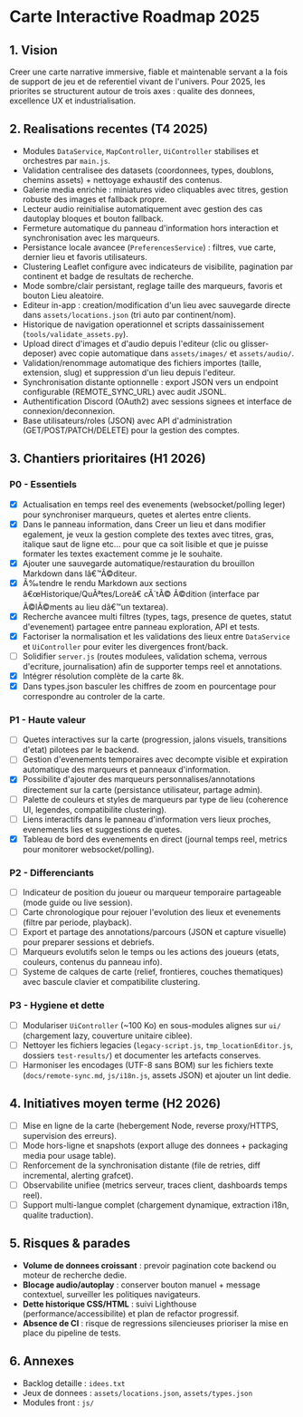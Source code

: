 ﻿# Carte Interactive  Roadmap 2025

## 1. Vision
Creer une carte narrative immersive, fiable et maintenable servant a la fois de support de jeu et de referentiel vivant de l'univers. Pour 2025, les priorites se structurent autour de trois axes : qualite des donnees, excellence UX et industrialisation.

## 2. Realisations recentes (T4 2025)
- Modules `DataService`, `MapController`, `UiController` stabilises et orchestres par `main.js`.
- Validation centralisee des datasets (coordonnees, types, doublons, chemins assets) + nettoyage exhaustif des contenus.
- Galerie media enrichie : miniatures video cliquables avec titres, gestion robuste des images et fallback propre.
- Lecteur audio reinitialise automatiquement avec gestion des cas dautoplay bloques et bouton fallback.
- Fermeture automatique du panneau d'information hors interaction et synchronisation avec les marqueurs.
- Persistance locale avancee (`PreferencesService`) : filtres, vue carte, dernier lieu et favoris utilisateurs.
- Clustering Leaflet configure avec indicateurs de visibilite, pagination par continent et badge de resultats de recherche.
- Mode sombre/clair persistant, reglage taille des marqueurs, favoris et bouton Lieu aleatoire.
- Editeur in-app : creation/modification d'un lieu avec sauvegarde directe dans `assets/locations.json` (tri auto par continent/nom).
- Historique de navigation operationnel et scripts dassainissement (`tools/validate_assets.py`).
- Upload direct d'images et d'audio depuis l'editeur (clic ou glisser-deposer) avec copie automatique dans `assets/images/` et `assets/audio/`.
- Validation/renommage automatique des fichiers importes (taille, extension, slug) et suppression d'un lieu depuis l'editeur.
- Synchronisation distante optionnelle : export JSON vers un endpoint configurable (REMOTE_SYNC_URL) avec audit JSONL.
- Authentification Discord (OAuth2) avec sessions signees et interface de connexion/deconnexion.
- Base utilisateurs/roles (JSON) avec API d'administration (GET/POST/PATCH/DELETE) pour la gestion des comptes.

## 3. Chantiers prioritaires (H1 2026)

### P0 - Essentiels
- [x] Actualisation en temps reel des evenements (websocket/polling leger) pour synchroniser marqueurs, quetes et alertes entre clients.
- [x] Dans le panneau information, dans Creer un lieu et dans modifier egalement, je veux la gestion complete des textes avec titres, gras, italique saut de ligne etc... pour que ca soit lisible et que je puisse formater les textes exactement comme je le souhaite.
- [x] Ajouter une sauvegarde automatique/restauration du brouillon Markdown dans lâ€™Ã©diteur.
- [x] Ã‰tendre le rendu Markdown aux sections â€œHistorique/QuÃªtes/Loreâ€ cÃ´tÃ© Ã©dition (interface par Ã©lÃ©ments au lieu dâ€™un textarea).
- [x] Recherche avancee multi filtres (types, tags, presence de quetes, statut d'evenement) partagee entre panneau exploration, API et tests.
- [x] Factoriser la normalisation et les validations des lieux entre `DataService` et `UiController` pour eviter les divergences front/back.
- [ ] Solidifier `server.js` (routes modulees, validation schema, verrous d'ecriture, journalisation) afin de supporter temps reel et annotations.
- [x] Intégrer résolution complète de la carte 8k.
- [x] Dans types.json basculer les chiffres de zoom en pourcentage pour correspondre au controler de la carte.

### P1 - Haute valeur
- [ ] Quetes interactives sur la carte (progression, jalons visuels, transitions d'etat) pilotees par le backend.
- [ ] Gestion d'evenements temporaires avec decompte visible et expiration automatique des marqueurs et panneaux d'information.
- [x] Possibilite d'ajouter des marqueurs personnalises/annotations directement sur la carte (persistance utilisateur, partage admin).
- [ ] Palette de couleurs et styles de marqueurs par type de lieu (coherence UI, legendes, compatibilite clustering).
- [ ] Liens interactifs dans le panneau d'information vers lieux proches, evenements lies et suggestions de quetes.
- [x] Tableau de bord des evenements en direct (journal temps reel, metrics pour monitorer websocket/polling).

### P2 - Differenciants
- [ ] Indicateur de position du joueur ou marqueur temporaire partageable (mode guide ou live session).
- [ ] Carte chronologique pour rejouer l'evolution des lieux et evenements (filtre par periode, playback).
- [ ] Export et partage des annotations/parcours (JSON et capture visuelle) pour preparer sessions et debriefs.
- [ ] Marqueurs evolutifs selon le temps ou les actions des joueurs (etats, couleurs, contenus du panneau info).
- [ ] Systeme de calques de carte (relief, frontieres, couches thematiques) avec bascule clavier et compatibilite clustering.

### P3 - Hygiene et dette
- [ ] Modulariser `UiController` (~100 Ko) en sous-modules alignes sur `ui/` (chargement lazy, couverture unitaire ciblee).
- [ ] Nettoyer les fichiers legacies (`legacy-script.js`, `tmp_locationEditor.js`, dossiers `test-results/`) et documenter les artefacts conserves.
- [ ] Harmoniser les encodages (UTF-8 sans BOM) sur les fichiers texte (`docs/remote-sync.md`, `js/i18n.js`, assets JSON) et ajouter un lint dedie.

## 4. Initiatives moyen terme (H2 2026)
- [ ] Mise en ligne de la carte (hebergement Node, reverse proxy/HTTPS, supervision des erreurs).
- [ ] Mode hors-ligne et snapshots (export alluge des donnees + packaging media pour usage table).
- [ ] Renforcement de la synchronisation distante (file de retries, diff incremental, alerting grafcet).
- [ ] Observabilite unifiee (metrics serveur, traces client, dashboards temps reel).
- [ ] Support multi-langue complet (chargement dynamique, extraction i18n, qualite traduction).

## 5. Risques & parades
- **Volume de donnees croissant** : prevoir pagination cote backend ou moteur de recherche dedie.
- **Blocage audio/autoplay** : conserver bouton manuel + message contextuel, surveiller les politiques navigateurs.
- **Dette historique CSS/HTML** : suivi Lighthouse (performance/accessibilite) et plan de refactor progressif.
- **Absence de CI** : risque de regressions silencieuses  prioriser la mise en place du pipeline de tests.

## 6. Annexes
- Backlog detaille : `idees.txt`
- Jeux de donnees : `assets/locations.json`, `assets/types.json`
- Modules front : `js/`
